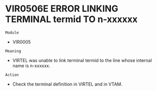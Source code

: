 # VIR0506E ERROR LINKING TERMINAL termid TO n-xxxxxx

`Module`
- VIR0005

`Meaning`
- VIRTEL was unable to link terminal termid to the line whose internal name is n-xxxxxx.

`Action`
- Check the terminal definition in VIRTEL and in VTAM.
